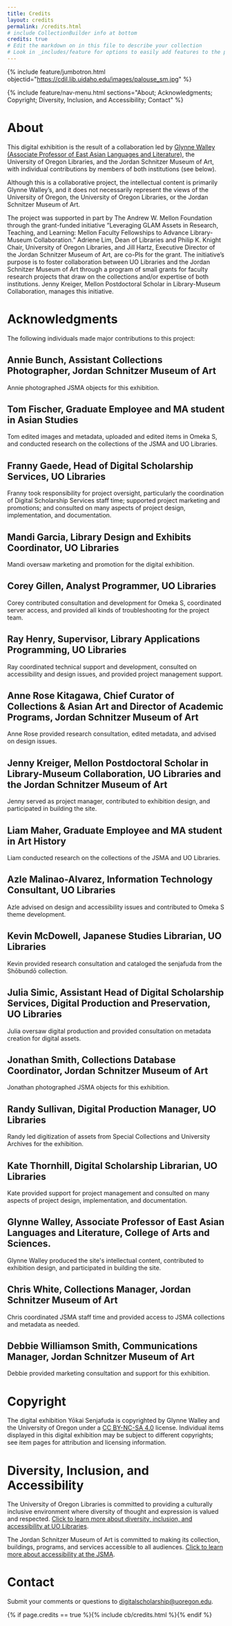 ```yaml
---
title: Credits
layout: credits
permalink: /credits.html
# include CollectionBuilder info at bottom
credits: true
# Edit the markdown on in this file to describe your collection
# Look in _includes/feature for options to easily add features to the page
---
```


{% include feature/jumbotron.html objectid="https://cdil.lib.uidaho.edu/images/palouse_sm.jpg" %}

{% include feature/nav-menu.html sections="About; Acknowledgments; Copyright; Diversity, Inclusion, and Accessibility; Contact" %}

# About

This digital exhibition is the result of a collaboration led by [Glynne Walley (Associate Professor of East Asian Languages and Literature)](https://eall.uoregon.edu/profile/glynne/), the University of Oregon Libraries, and the Jordan Schnitzer Museum of Art, with individual contributions by members of both institutions (see below). 

Although this is a collaborative project, the intellectual content is primarily Glynne Walley’s, and it does not necessarily represent the views of the University of Oregon, the University of Oregon Libraries, or the Jordan Schnitzer Museum of Art.

The project was supported in part by The Andrew W. Mellon Foundation through the grant-funded initiative “Leveraging GLAM Assets in Research, Teaching, and Learning: Mellon Faculty Fellowships to Advance Library-Museum Collaboration.” Adriene Lim, Dean of Libraries and Philip K. Knight Chair, University of Oregon Libraries, and Jill Hartz, Executive Director of the Jordan Schnitzer Museum of Art, are co-PIs for the grant. The initiative’s purpose is to foster collaboration between UO Libraries and the Jordan Schnitzer Museum of Art through a program of small grants for faculty research projects that draw on the collections and/or expertise of both institutions. Jenny Kreiger, Mellon Postdoctoral Scholar in Library-Museum Collaboration, manages this initiative.

# Acknowledgments

The following individuals made major contributions to this project:

## Annie Bunch, Assistant Collections Photographer, Jordan Schnitzer Museum of Art

Annie photographed JSMA objects for this exhibition.

## Tom Fischer, Graduate Employee and MA student in Asian Studies

Tom edited images and metadata, uploaded and edited items in Omeka S, and conducted research on the collections of the JSMA and UO Libraries. 

## Franny Gaede, Head of Digital Scholarship Services, UO Libraries

Franny took responsibility for project oversight, particularly the coordination of Digital Scholarship Services staff time; supported project marketing and promotions; and consulted on many aspects of project design, implementation, and documentation.

## Mandi Garcia, Library Design and Exhibits Coordinator, UO Libraries

Mandi oversaw marketing and promotion for the digital exhibition.

## Corey Gillen, Analyst Programmer, UO Libraries

Corey contributed consultation and development for Omeka S, coordinated server access, and provided all kinds of troubleshooting for the project team.

## Ray Henry, Supervisor, Library Applications Programming, UO Libraries

Ray coordinated technical support and development, consulted on accessibility and design issues, and provided project management support.

## Anne Rose Kitagawa, Chief Curator of Collections & Asian Art and Director of Academic Programs, Jordan Schnitzer Museum of Art

Anne Rose provided research consultation, edited metadata, and advised on design issues.

## Jenny Kreiger, Mellon Postdoctoral Scholar in Library-Museum Collaboration, UO Libraries and the Jordan Schnitzer Museum of Art

Jenny served as project manager, contributed to exhibition design, and participated in building the site.

## Liam Maher, Graduate Employee and MA student in Art History

Liam conducted research on the collections of the JSMA and UO Libraries. 

## Azle Malinao-Alvarez, Information Technology Consultant, UO Libraries

Azle advised on design and accessibility issues and contributed to Omeka S theme development.

## Kevin McDowell, Japanese Studies Librarian, UO Libraries

Kevin provided research consultation and cataloged the senjafuda from the Shōbundō collection.

## Julia Simic, Assistant Head of Digital Scholarship Services, Digital Production and Preservation, UO Libraries

Julia oversaw digital production and provided consultation on metadata creation for digital assets.

## Jonathan Smith, Collections Database Coordinator, Jordan Schnitzer Museum of Art

Jonathan photographed JSMA objects for this exhibition.

## Randy Sullivan, Digital Production Manager, UO Libraries

Randy led digitization of assets from Special Collections and University Archives for the exhibition.

## Kate Thornhill, Digital Scholarship Librarian, UO Libraries

Kate provided support for project management and consulted on many aspects of project design, implementation, and documentation.

## Glynne Walley, Associate Professor of East Asian Languages and Literature, College of Arts and Sciences.

Glynne Walley produced the site's intellectual content, contributed to exhibition design, and participated in building the site.

## Chris White, Collections Manager, Jordan Schnitzer Museum of Art

Chris coordinated JSMA staff time and provided access to JSMA collections and metadata as needed.

## Debbie Williamson Smith, Communications Manager, Jordan Schnitzer Museum of Art

Debbie provided marketing consultation and support for this exhibition.

# Copyright
The digital exhibition Yōkai Senjafuda is copyrighted by Glynne Walley and the University of Oregon under a [CC BY-NC-SA 4.0](https://creativecommons.org/licenses/by-nc-sa/4.0/) license. Individual items displayed in this digital exhibition may be subject to different copyrights; see item pages for attribution and licensing information.

# Diversity, Inclusion, and Accessibility

The University of Oregon Libraries is committed to providing a culturally inclusive environment where diversity of thought and expression is valued and respected. [Click to learn more about diversity, inclusion, and accessibility at UO Libraries](https://library.uoregon.edu/diversity-and-inclusion).

The Jordan Schnitzer Museum of Art is committed to making its collection, buildings, programs, and services accessible to all audiences. [Click to learn more about accessibility at the JSMA](https://jsma.uoregon.edu/Accessibility).

# Contact

Submit your comments or questions to [digitalscholarship@uoregon.edu](mailto:digitalscholarship@uoregon.edu).

{% if page.credits == true %}{% include cb/credits.html %}{% endif %}
